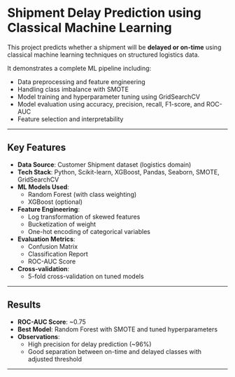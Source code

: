 #  Shipment Delay Prediction using Classical Machine Learning

This project predicts whether a shipment will be **delayed or on-time** using classical machine learning techniques on structured logistics data.

It demonstrates a complete ML pipeline including:
- Data preprocessing and feature engineering
- Handling class imbalance with SMOTE
- Model training and hyperparameter tuning using GridSearchCV
- Model evaluation using accuracy, precision, recall, F1-score, and ROC-AUC
- Feature selection and interpretability

---

## Key Features

- **Data Source**: Customer Shipment dataset (logistics domain)
- **Tech Stack**: Python, Scikit-learn, XGBoost, Pandas, Seaborn, SMOTE, GridSearchCV
- **ML Models Used**:
  - Random Forest (with class weighting)
  - XGBoost (optional)
- **Feature Engineering**:
  - Log transformation of skewed features
  - Bucketization of weight
  - One-hot encoding of categorical variables
- **Evaluation Metrics**:
  - Confusion Matrix
  - Classification Report
  - ROC-AUC Score
- **Cross-validation**:
  - 5-fold cross-validation on tuned models

---

##  Results

- **ROC-AUC Score**: ~0.75
- **Best Model**: Random Forest with SMOTE and tuned hyperparameters
- **Observations**:
  - High precision for delay prediction (~96%)
  - Good separation between on-time and delayed classes with adjusted threshold

---



